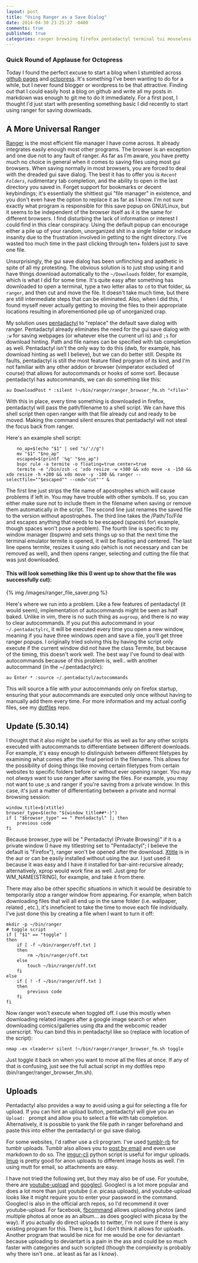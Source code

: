 ```yaml
---
layout: post
title: "Using Ranger as a Save Dialog"
date: 2014-04-30 23:25:27 -0400
comments: true
published: true
categories: ranger browsing firefox pentadactyl terminal tui mouseless linux downloads uploads saving
---
```


### Quick Round of Applause for Octopress
Today I found the perfect excuse to start a blog when I stumbled across [github pages][1] and [octopress][2]. It's something I've been wanting to do for a while, but I never found blogger or wordpress to be that attractive. Finding out that I could easily host a blog on github and write all my posts in markdown was enough to git me to do it immediately. For a first post, I thought I'd just start with presenting something basic I did recently to start using ranger for saving downloads.

## A More Universal Ranger
[Ranger][3] is the most efficient file manager I have come across. It already integrates easily enough most other programs. The browser is an exception and one due not to any fault of ranger. As far as I'm aware, you have pretty much no choice in general when it comes to saving files using most gui browsers. When saving normally in most browsers, you are forced to deal with the dreaded gui save dialog. The best it has to offer you is *`Recent Folders`*, rudimentary tab completion, and the ability to open in the last directory you saved in. Forget support for bookmarks or decent keybindings; it's essentially the shittiest gui "file manager" in existence, and you don't even have the option to replace it as far as I know. I'm not sure exactly what program is responsible for this save popup on GNU/Linux, but it seems to be independent of the browser itself as it is the same for different browsers. I find disturbing the lack of information or interest I could find in this clear conspiracy. Using the default popup can encourage either a pile up of your random, unorganized shit in a single folder or induce insanity due to the frustration involved in getting to the right directory. I've wasted too much time in the past clicking through ten+ folders just to save one file.

Unsurprisingly, the gui save dialog has been unflinching and apathetic in spite of all my protesting. The obvious solution is to just stop using it and have things download automatically to the `~/Downloads` folder, for example, which is what I did for some time. It's quite easy after something has downloaded to open a terminal, type a two letter alias to `cd` to that folder, `&& ranger`, and then cut and move the file. It doesn't take much time, but there are still intermediate steps that can be eliminated. Also, when I did this, I found myself never actually getting to moving the files to their appropriate locations resulting in aforementioned pile up of unorganized crap.

My solution uses [pentadactyl][4] to "replace" the default save dialog with ranger. Pentadactyl already eliminates the need for the gui save dialog with `:w` for saving webpages (or whatever else the current url is) and `;s` for download hinting. Path and file names can be specified with tab completion as well. Pentadactyl isn't the only way to do this (dwb, for example, has download hinting as well I believe), but we can do better still. Despite its faults, pentadactyl is still the most feature filled program of its kind, and I'm not familiar with any other addon or browser (vimperator excluded of course) that allows for autocommands or hooks of some sort. Because pentadactyl has autocommands, we can do something like this:

    au DownloadPost * :silent !~/bin/ranger/ranger_browser_fm.sh "<file>"

With this in place, every time something is downloaded in firefox, pentadactyl will pass the path/filename to a shell script. We can have this shell script then open ranger with that file already cut and ready to be moved. Making the command silent ensures that pentadactyl will not steal the focus back from ranger.

Here's an example shell script:
```
	no_ap=$(echo "$1" | sed "s/'//g")
	mv "$1" "$no_ap"
	escaped=$(printf '%q' "$no_ap")
	bspc rule -a termite -o floating=true center=true
	termite -e "/bin/zsh -c 'xdo resize -w +300 && xdo move -x -150 && xdo resize -h +200 && xdo move -y -100 && ranger --selectfile=""$escaped"" --cmd="cut"'" &
```

The first line just strips the file name of apostrophes which will cause problems if left in. You may have trouble with other symbols. If so, you can either make sure not to include them in the filename when saving or remove them automatically in the script. The second line just renames the saved file to the version without apostrophes. The third line takes the /Path/To/File and escapes anything that needs to be escaped (spaces\ for\ example, though spaces won't pose a problem). The fourth line is specific to my window manager (bspwm) and sets things up so that the next time the terminal emulator termite is opened, it will be floating and centered. The last line opens termite, resizes it using xdo (which is not necessary and can be removed as well), and then opens ranger, selecting and cutting the file that was just downloaded.

#### This will look something like this (I went up to show that the file was successfully cut):
{% img /images/ranger_file_saver.png %}

Here's where we run into a problem. Like a few features of pentadactyl (it would seem), implementation of autocommands might be seen as half baked. Unlike in vim, there is no such thing as `augroup`, and there is no way to clear autocommands. If you put this autocommand in your `~/.pentadactylrc`, it will be executed every time you open a new window, meaning if you have three windows open and save a file, you'll get three ranger popups. I originally tried solving this by having the script only execute if the current window did not have the class Termite, but because of the timing, this doesn't work well. The best way I've found to deal with autocommands because of this problem is, well.. with another autocommand (in the ~/.pentadactylrc):

	au Enter * :source ~/.pentadactyl/autocommands

This will source a file with your autocommands only on firefox startup, ensuring that your autocommands are executed only once without having to manually add them every time. For more information and my actual config files, see my [dotfiles][5] repo.

## Update (5.30.14) 
I thought that it also might be useful for this as well as for any other scripts executed with autocommands to differentiate between different downloads. For example, it's easy enough to distinguish between different filetypes by examining what comes after the final period in the filename. This allows for the possibility of doing things like moving certain filetypes from certain websites to specific folders before or without ever opening ranger. You may not _always_ want to use ranger after saving the files. For example, you may not want to use ;s and ranger if you're saving from a private window. In this case, it's just a matter of differentiating between a private and normal browsing session:

	window_title=$(xtitle)
	browser_type=$(echo "${window_title##*-}")
	if [ "$browser_type" == " Pentadactyl" ]; then
		previous code
	fi

Because browser_type will be " Pentadactyl (Private Browsing)" if it is a private window (I have my titlestring set to "Pentadactyl"; I believe the default is "Firefox"), ranger won't be opened after the download. [Xtitle][6] is in the aur or can be easily installed without using the aur. I just used it because it was easy and I have it installed for bar-aint-recursive already; alternatively, xprop would work fine as well. Just grep for WM_NAME(STRING), for example, and take it from there.

There may also be other specific situations in which it would be desirable to temporarily stop a ranger window from appearing. For example, when batch downloading files that will all end up in the same folder (i.e. wallpaper, related , etc.), it's inneficient to take the time to move each file individually. I've just done this by creating a file when I want to turn it off:

	mkdir -p ~/bin/ranger
	# toggle script
	if [ "$1" == "toggle" ]
	then
		if [ -f ~/bin/ranger/off.txt ]
		then
			rm ~/bin/ranger/off.txt
		else
			touch ~/bin/ranger/off.txt
		fi
	else
		if [ ! -f ~/bin/ranger/off.txt ]
		then
			previous code 
		fi
	fi

Now ranger won't execute when toggled off. I use this mostly when downloading related images after a google image search or when downloading comics/galleries using dta and the webcomic reader userscript. You can bind this in pentadactyl like so (replace with location of the script):

	nmap -ex <leader>r silent !~/bin/ranger/ranger_browser_fm.sh toggle

Just toggle it back on when you want to move all the files at once. If any of that is confusing, just see the full actual script in my dotfiles repo (bin/ranger/ranger_browser_fm.sh).

## Uploads
Pentadactyl also provides a way to avoid using a gui for selecting a file for upload. If you can hint an upload button, pentadactyl will give you an `Upload: ` prompt and allow you to select a file with tab completion. Alternatively, it is possible to yank the file path in ranger beforehand and paste this into either the pentadactyl or gui save dialog.

For some websites, I'd rather use a cli program. I've used [tumblr-rb][7] for tumblr uploads. Tumblr also allows you to [post by email][8] and even use markdown to do so. The [imgur-cli][9] python script is useful for imgur uploads. [Imup][10] is pretty good for anon uploads to different image hosts as well. I'm using mutt for email, so attachments are easy.

I have not tried the following yet, but they may also be of use. For youtube, there are [youtube-upload][11] and [googlecl][12]. Googlecl is a lot more popular and does a lot more than just youtube (i.e. picasa uploads), and youtube-upload looks like it might require you to enter your password in the command. Googlecl is also in the official arch repos, so I'd recommend it over youtube-upload. For facebook, [fbcommand][13] allows uploading photos (and multiple photos at once as an album... as does googlecl with picasa by the way). If you actually do direct uploads to twitter, I'm not sure if there is any existing program for this. There is [t][14], but I don't think it allows for uploads. Another program that would be nice for me would be one for deviantart because uploading to deviantart is a pain in the ass and could be so much faster with categories and such scripted (though the complexity is probably why there isn't one.. at least as far as I know).

[1]: https://pages.github.com/
[2]: http://octopress.org/
[3]: https://github.com/hut/ranger
[4]: http://5digits.org/pentadactyl/
[5]: https://github.com/angelic-sedition/dotfiles
[6]: https://github.com/baskerville/xtitle
[7]: https://github.com/mwunsch/tumblr
[8]: https://www.tumblr.com/docs/en/posting
[9]: https://code.google.com/p/imgur-cli/
[10]: https://github.com/Profpatsch/imup
[11]: https://code.google.com/p/youtube-upload/
[12]: https://code.google.com/p/googlecl/
[13]: https://github.com/dtompkins/fbcmd
[14]: https://github.com/sferik/t

